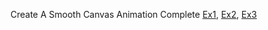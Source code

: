 Create A Smooth Canvas Animation
Complete [Ex1](https://github.com/DangDiem45/GameTraining/blob/master/Phrase1/GetStartedWithGameDevelopment/CreateASmoothCanvasAnimation/Ex1.html), [Ex2](https://github.com/DangDiem45/GameTraining/blob/master/Phrase1/GetStartedWithGameDevelopment/CreateASmoothCanvasAnimation/Ex2.html), [Ex3](https://github.com/DangDiem45/GameTraining/blob/master/Phrase1/GetStartedWithGameDevelopment/CreateASmoothCanvasAnimation/Ex3.html)